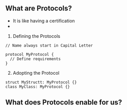 ## What are Protocols?

- It is like having a certification 
-

1. Defining the Protocols

```
// Name always start in Capital Letter

protocol MyProtocol {
  // Define requirements 
}

```

2. Adopting the Protocol

```
struct MyStructt: MyProtocol {}
class MyClass: MyProtocol {}

```

## What does Protocols enable for us?
